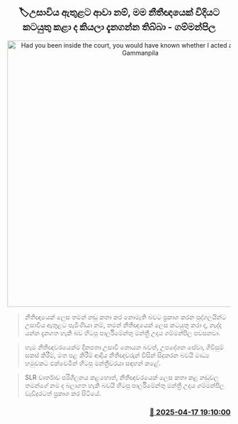 <p align='center'><b><h2 align='center' title='Had you been inside the court, you would have known whether I acted as a lawyer - Gammanpila'>🏷උසාවිය ඇතුළට ආවා නම්, මම නීතීඥයෙක් විදියට කටයුතු කළා ද කියලා දැනගන්න තිබ්බා - ගම්මන්පිල</h2></b></p>
<p align='center'><img src='https://helakuru.sgp1.cdn.digitaloceanspaces.com/esana/images/lib/udaya-gammanpila-media-2025-budget.jpg' width='600' alt='Had you been inside the court, you would have known whether I acted as a lawyer - Gammanpila'></p>

> නීතීඥයෙක් ලෙස තමන් නඩු කතා කර නොමැති බවට ප්‍රකාශ කරන පුද්ගලයින්ට උසාවිය ඇතුළට පැමිණියා නම්, තමන් නීතීඥයෙක් ලෙස කටයුතු කරා ද, නැද්ද යන්න දැනගත හැකි බව හිටපු පාර්ලිමේන්තු මන්ත්‍රී උදය ගම්මන්පිල පවසනවා.

> හැම නීතීඥවරයෙක්ම දිනපතා උසාවි නොයන බවත්, උපදේශන සේවා, ගිවිසුම් සකස් කිරීම්, මත පළ කිරීම් ආදිය නීතීඥවරුන් විසින් සිදුකරන බවයි මාධ්‍ය හමුවකට එක්වෙමින් හිටපු මන්ත්‍රීවරයා සඳහන් කළේ.

> SLR වාර්තාව පරිශීලනය කළහොත්, නීතීඥවරයෙක් ලෙස කතා කළ නඩුවල තමන්ගේ නම ද බලාගත හැකි බවයි හිටපු පාර්ලිමේන්තු මන්ත්‍රී උදය ගම්මන්පිල වැඩිදුරටත් ප්‍රකාශ කර සිටියේ‍.



<h3 align='right'><a href='https://www.helakuru.lk/esana/p/109292/'>📅 2025-04-17 19:10:00</a></h3>
